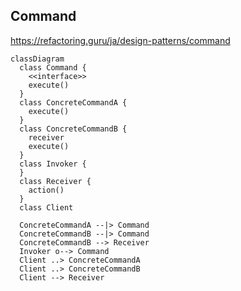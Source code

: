 ## Command

https://refactoring.guru/ja/design-patterns/command

```mermaid
classDiagram
  class Command {
    <<interface>>
    execute()
  }
  class ConcreteCommandA {
    execute()
  }
  class ConcreteCommandB {
    receiver
    execute()
  }
  class Invoker {
  }
  class Receiver {
    action()
  }
  class Client

  ConcreteCommandA --|> Command
  ConcreteCommandB --|> Command
  ConcreteCommandB --> Receiver
  Invoker o--> Command
  Client ..> ConcreteCommandA
  Client ..> ConcreteCommandB
  Client --> Receiver
```
